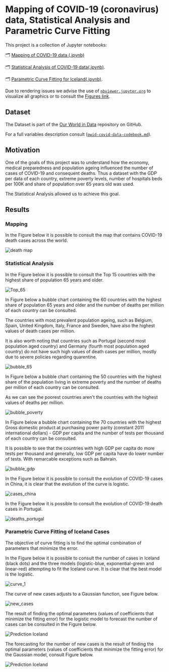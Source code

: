 # Mapping of COVID-19 (coronavirus) data, Statistical Analysis and Parametric Curve Fitting

This project is a collection of Jupyter notebooks:

🗂️ [Mapping of COVID-19 data (.ipynb)](https://github.com/eduardavieira/epidemiologia/blob/master/COVID19-Project/Maps.ipynb)

🗂️ [Statistical Analysis of COVID-19 data(.ipynb)](https://github.com/eduardavieira/epidemiologia/blob/master/COVID19-Project/Statistics.ipynb). 

🗂️ [Parametric Curve Fitting for Iceland(.ipynb)](https://github.com/eduardavieira/epidemiologia/blob/master/COVID19-Project/Forecasting.ipynb). 

Due to rendering issues we advise the use of [`nbviewer.jupyter.org`](https://nbviewer.jupyter.org/github/eduardavieira/epidemiologia/blob/master/COVID19-Project/Stats.ipynb) to visualize all graphics or to consult the [Figures link](https://github.com/eduardavieira/epidemiologia/tree/master/COVID19-Project/Figures). 


## Dataset

The Dataset is part of the [Our World in Data](https://github.com/owid/covid-19-data/tree/master/public/data/) repository on GitHub.

For a full variables description consult ([`owid-covid-data-codebook.md`](https://github.com/owid/covid-19-data/tree/master/public/data/owid-covid-data-codebook.md)).

## Motivation

One of the goals of this project was to understand how the economy, medical preparedness and population ageing influenced the number of cases of COVID-19 and consequent deaths.
Thus a dataset with the GDP per data of each country, extreme poverty levels, number of hospitals beds per 100K and share of population over 65 years old was used.

The Statistical Analysis allowed us to achieve this goal.

## Results


### Mapping

In the Figure below it is possible to consult the map that contains COVID-19 death cases across the world.

![death map](https://github.com/eduardavieira/epidemiologia/blob/master/COVID19-Project/Figures/death_cases_map.png?raw=true)


### Statistical Analysis

In the Figure below it is possible to consult the Top 15 countries with the highest share of population 65 years and older.

![Top_65](https://github.com/eduardavieira/epidemiologia/blob/master/COVID19-Project/Figures/top_15_aged_65.png?raw=true)

In Figure below a bubble chart containing the 60 countries with the highest share of population 65 years and older and the number of deaths per million of each country can be consulted.

The countries with most prevalent population ageing, such as Belgium, Spain, United Kingdom, Italy, France and Sweden, have also the highest values of death cases per million.

It is also worth noting that countries such as Portugal (second most population aged country) and Germany (fourth most population aged country) do not have such high values of death cases per million, mostly due to severe policies regarding quarentine.

![bubble_65](https://github.com/eduardavieira/epidemiologia/blob/master/COVID19-Project/Figures/bubble_aged65_deaths_per_million.png?raw=true)

In Figure below a bubble chart containing the 50 countries with the highest share of the population living in extreme poverty and the number of deaths per million of each country can be consulted.

As we can see the poorest countries aren't the countries with the highest values of deaths per million.

![bubble_poverty](https://github.com/eduardavieira/epidemiologia/blob/master/COVID19-Project/Figures/bubble_extreme_poverty_deaths_per_thousand.png?raw=true)

In Figure below a bubble chart containing the 70 countries with the highest Gross domestic product at purchasing power parity (constant 2011 international dollars) - GDP per capita and the number of tests per thousand of each country can be consulted.

It is possible to see that the countries with high GDP per capita do more tests per thousand and generally, low GDP per capita have do lower number of tests. With remarcable exceptions such as Bahrain. 

![bubble_gdp](https://github.com/eduardavieira/epidemiologia/blob/master/COVID19-Project/Figures/bubble_gdp_tests_per_thousand.png?raw=true)

In the Figure below it is possible to consult the evolution of COVID-19 cases in China, it is clear that the evolution of the curve is logistic.

![cases_china](https://github.com/eduardavieira/epidemiologia/blob/master/COVID19-Project/Figures/cases_China.png?raw=true)

In the Figure below it is possible to consult the evolution of COVID-19 death cases in Portugal.

![deaths_portugal](https://github.com/eduardavieira/epidemiologia/blob/master/COVID19-Project/Figures/death_cases_portugal.png?raw=true)

### Parametric Curve Fitting of Iceland Cases

The objective of curve fitting is to find the optimal combination of parameters that minimize the error.

In the Figure below it is possible to consult the number of cases in Iceland (black dots) and the three models (logistic-blue, exponential-green and linear-red) attempting to fit the Iceland curve. It is clear that the best model is the logistic.

![curve_1](https://github.com/eduardavieira/epidemiologia/blob/master/COVID19-Project/Figures/prediction_curve_1.png?raw=true)

The curve of new cases adjusts to a Gaussian function, see Figure below.

![new_cases](https://github.com/eduardavieira/epidemiologia/blob/master/COVID19-Project/Figures/prediction_curve_2.png?raw=true)

The result of finding the optimal parameters (values of coefficients that minimize the fitting error) for the logistic model to forecast the number of cases can be consulted in the Figure below. 

![Prediction Iceland](https://github.com/eduardavieira/epidemiologia/blob/master/COVID19-Project/Figures/prediction_parametric_fitting.png?raw=true)

The forecasting for the number of new cases is the result of finding the optimal parameters (values of coefficients that minimize the fitting error) for the Gaussian model, consult Figure below.

![Prediction Iceland](https://github.com/eduardavieira/epidemiologia/blob/master/COVID19-Project/Figures/prediction_parametric_fitting_new_cases.png?raw=true)